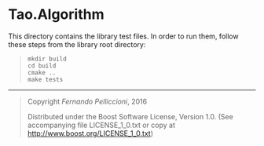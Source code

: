 **Tao.Algorithm**
==================

This directory contains the library test files. In order to run them, follow
these steps from the library root directory:

>     mkdir build
>     cd build
>     cmake ..
>     make tests

---

> Copyright _Fernando Pelliccioni_, 2016
> 
> Distributed under the Boost Software License, Version 1.0. (See accompanying
> file LICENSE_1_0.txt or copy at http://www.boost.org/LICENSE_1_0.txt)
